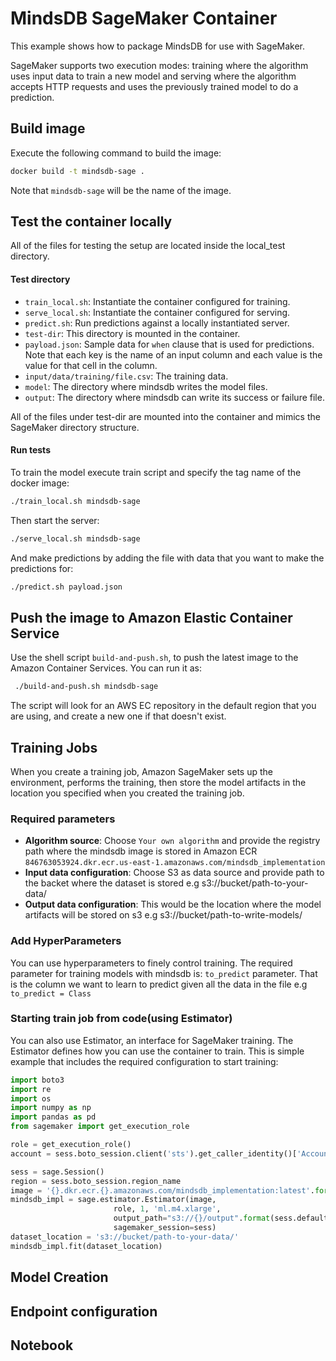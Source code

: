 # MindsDB SageMaker Container
This example shows how to package MindsDB for use with SageMaker.

SageMaker supports two execution modes: training where the algorithm uses input data to train a new model and serving where the algorithm accepts HTTP requests and uses the previously trained model to do a prediction.

## Build image

Execute the following command to build the image:

```sh
docker build -t mindsdb-sage .
```

Note that `mindsdb-sage` will be the name of the image.

## Test the container locally

All of the files for testing the setup are located inside the local_test directory.

#### Test directory

* `train_local.sh`: Instantiate the container configured for training.
* `serve_local.sh`: Instantiate the container configured for serving.
* `predict.sh`: Run predictions against a locally instantiated server.
* `test-dir`:  This directory is mounted in the container.
* `payload.json`: Sample data for `when` clause that is used for predictions. Note that each key is the name of an input column and each value is the value for that cell in the column.
* `input/data/training/file.csv`: The training data.
* `model`: The directory where mindsdb writes the model files.
* `output`: The directory where mindsdb can write its success or failure file.

All of the files under test-dir are mounted into the container and mimics the SageMaker directory structure.

#### Run tests
To train the model execute train script and specify the tag name of the docker image:
```sh
./train_local.sh mindsdb-sage
```
Then start the server:
```sh
./serve_local.sh mindsdb-sage
```
And make predictions by adding the file with data that you want to make the predictions for:
```sh
./predict.sh payload.json
```

## Push the image to Amazon Elastic Container Service

Use the shell script `build-and-push.sh`, to push the latest image to the Amazon Container Services.
You can run it as:
```sh
 ./build-and-push.sh mindsdb-sage 
```
The script will look for an AWS EC repository in the default region that you are using, and create a new one if that doesn't exist.

## Training Jobs
When you create a training job, Amazon SageMaker sets up the environment, performs the training, then store the model artifacts in the location you specified when you created the training job.

### Required parameters
* **Algorithm source**: Choose `Your own algorithm` and provide  the registry path where the mindsdb image is stored in Amazon ECR  `846763053924.dkr.ecr.us-east-1.amazonaws.com/mindsdb_implementation`
* **Input data configuration**: Choose S3 as data source and provide path to the backet where the dataset is stored e.g
s3://bucket/path-to-your-data/
* **Output data configuration**: This would be the location where the model artifacts will be stored on s3 e.g
s3://bucket/path-to-write-models/

### Add HyperParameters
 You can use hyperparameters to finely control training. The required parameter for training models with mindsdb is:
 `to_predict` parameter. That is the column we want to learn to predict given all the data in the file e.g
 `to_predict = Class`
 
### Starting train job from code(using Estimator)
You can also use Estimator, an interface for SageMaker training. The Estimator defines how you can use the container to train. This is simple example that includes the required configuration to start training:

```python
import boto3
import re
import os
import numpy as np
import pandas as pd
from sagemaker import get_execution_role

role = get_execution_role()
account = sess.boto_session.client('sts').get_caller_identity()['Account']

sess = sage.Session()
region = sess.boto_session.region_name
image = '{}.dkr.ecr.{}.amazonaws.com/mindsdb_implementation:latest'.format(account, region)
mindsdb_impl = sage.estimator.Estimator(image,
                       role, 1, 'ml.m4.xlarge',
                       output_path="s3://{}/output".format(sess.default_bucket()),
                       sagemaker_session=sess)
dataset_location = 's3://bucket/path-to-your-data/'
mindsdb_impl.fit(dataset_location)
```




## Model Creation

## Endpoint configuration

## Notebook
